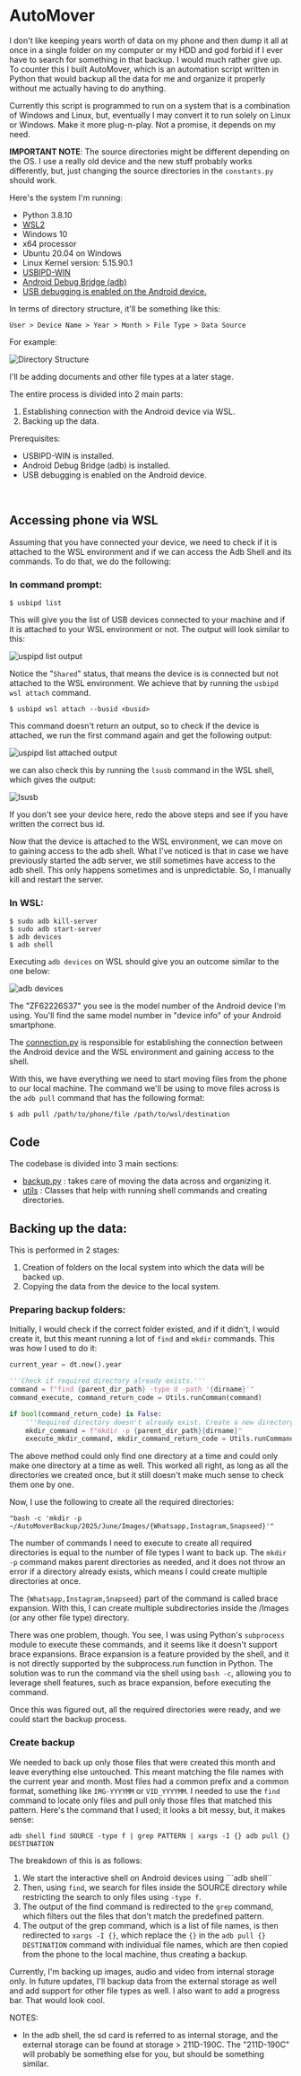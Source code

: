 # AutoMover

I don't like keeping years worth of data on my phone and then dump it all at once in a single folder on my computer or my HDD and god forbid if I ever have to search for something in that backup. I would much rather give up. To counter this I built AutoMover, which is an automation script written in Python that would backup all the data for me and organize it properly without me actually having to do anything.

Currently this script is programmed to run on a system that is a combination of Windows and Linux, but, eventually I may convert it to run solely on Linux or Windows. Make it more plug-n-play. Not a promise, it depends on my need.

**IMPORTANT NOTE**: The source directories might be different depending on the OS. I use a really old device and the new stuff probably works differently, but, just changing the source directories in the ```constants.py``` should work.

Here's the system I'm running:

- Python 3.8.10
- [WSL2](https://learn.microsoft.com/en-us/windows/wsl/about)
- Windows 10
- x64 processor
- Ubuntu 20.04 on Windows
- Linux Kernel version: 5.15.90.1
- [USBIPD-WIN](https://github.com/dorssel/usbipd-win)
- [Android Debug Bridge (adb)](https://developer.android.com/tools/adb)
- [USB debugging is enabled on the Android device.](https://developer.android.com/studio/debug/dev-options#Enable-debugging)

In terms of directory structure, it'll be something like this:

```User > Device Name > Year > Month > File Type > Data Source```

For example:

![Directory Structure](/images/tree.png)

I'll be adding documents and other file types at a later stage.

The entire process is divided into 2 main parts:

1. Establishing connection with the Android device via WSL.
2. Backing up the data.

Prerequisites:
- USBIPD-WIN is installed.
- Android Debug Bridge (adb) is installed.
- USB debugging is enabled on the Android device.

<br>

## Accessing phone via WSL

Assuming that you have connected your device, we need to check if it is attached to the WSL environment and if we can access the Adb Shell and its commands. To do that, we do the following:

### In command prompt:
```
$ usbipd list
```
This will give you the list of USB devices connected to your machine and if it is attached to your WSL environment or not. The output will look similar to this:

![uspipd list output](/images/usbipdlist.png)

Notice the "```Shared```" status, that means the device is is connected but not attached to the WSL environment. We achieve that by running the ```usbipd wsl attach``` command.
```
$ usbipd wsl attach --busid <busid>
```
This command doesn't return an output, so to check if the device is attached, we run the first command again and get the following output:

![uspipd list attached output](/images/usbipdlistattached.png)

we can also check this by running the ```lsusb``` command in the WSL shell, which gives the output:

![lsusb](/images/lsusb.png)

If you don't see your device here, redo the above steps and see if you have written the correct bus id.

Now that the device is attached to the WSL environment, we can move on to gaining access to the adb shell. What I've noticed is that in case we have previously started the adb server, we still sometimes have access to the adb shell. This only happens sometimes and is unpredictable. So, I manually kill and restart the server.

### In WSL:
```
$ sudo adb kill-server
$ sudo adb start-server
$ adb devices
$ adb shell
```
Executing ```adb devices``` on WSL should give you an outcome similar to the one below:

![adb devices](/images/adbdevices.png)

The "ZF62226S37" you see is the model number of the Android device I'm using. You'll find the same model number in "device info" of your Android smartphone. 

The [connection.py](https://github.com/ashrithzxy/AutoMover/blob/main/connection.py) is responsible for establishing the connection between the Android device and the WSL environment and gaining access to the shell.

With this, we have everything we need to start moving files from the phone to our local machine. The command we'll be using to move files across is the ```adb pull``` command that has the following format:

```
$ adb pull /path/to/phone/file /path/to/wsl/destination
```

## Code

The codebase is divided into 3 main sections:
- [backup.py](https://github.com/ashrithzxy/AutoMover/blob/main/backup.py) : takes care of moving the data across and organizing it.
- [utils](https://github.com/ashrithzxy/AutoMover/tree/main/utils) : Classes that help with running shell commands and creating directories.

## Backing up the data:

This is performed in 2 stages:

1. Creation of folders on the local system into which the data will be backed up.
2. Copying the data from the device to the local system.

### Preparing backup folders:

Initially, I would check if the correct folder existed, and if it didn't, I would create it, but this meant running a lot of  ```find``` and ```mkdir``` commands. This was how I used to do it: 

```python
current_year = dt.now().year

'''Check if required directory already exists.'''
command = f"find {parent_dir_path} -type d -path '{dirname}'"
command_execute, command_return_code = Utils.runComman(command)

if bool(command_return_code) is False:
    '''Required directory doesn't already exist. Create a new directory.'''
    mkdir_command = f"mkdir -p {parent_dir_path}{dirname}"
    execute_mkdir_command, mkdir_command_return_code = Utils.runCommand(mkdir_command)
```
The above method could only find one directory at a time and could only make one directory at a time as well. This worked all right, as long as all the directories we created once, but it still doesn't make much sense to check them one by one. 

Now, I use the following to create all the required directories:

```
"bash -c 'mkdir -p ~/AutoMoverBackup/2025/June/Images/{Whatsapp,Instagram,Snapseed}'"
```
The number of commands I need to execute to create all required directories is equal to the number of file types I want to back up. The ```mkdir -p``` command makes parent directories as needed, and it does not throw an error if a directory already exists, which means I could create multiple directories at once. 

The ``` {Whatsapp,Instagram,Snapseed} ``` part of the command is called brace expansion. With this, I can create multiple subdirectories inside the /Images (or any other file type) directory. 

There was one problem, though. You see, I was using Python's ```subprocess``` module to execute these commands, and it seems like it doesn't support brace expansions. Brace expansion is a feature provided by the shell, and it is not directly supported by the subprocess.run function in Python. The solution was to run the command via the shell using ```bash -c```, allowing you to leverage shell features, such as brace expansion, before executing the command. 

Once this was figured out, all the required directories were ready, and we could start the backup process. 

### Create backup

We needed to back up only those files that were created this month and leave everything else untouched. This meant matching the file names with the current year and month. Most files had a common prefix and a common format, something like ```IMG-YYYYMM``` or ```VID_YYYYMM```. I needed to use the ```find``` command to locate only files and pull only those files that matched this pattern. Here's the command that I used; it looks a bit messy, but, it makes sense:

```
adb shell find SOURCE -type f | grep PATTERN | xargs -I {} adb pull {} DESTINATION
```
The breakdown of this is as follows: 
1. We start the interactive shell on Android devices using ```adb shell``
2. Then, using ```find```, we search for files inside the SOURCE directory while restricting the search to only files using ```-type f```.
3. The output of the find command is redirected to the ```grep``` command, which filters out the files that don't match the predefined pattern.
4. The output of the grep command, which is a list of file names, is then redirected to ```xargs -I {}```, which replace the ```{}``` in the ```adb pull {} DESTINATION``` command with individual file names, which are then copied from the phone to the local machine, thus creating a backup.

Currently, I'm backing up images, audio and video from internal storage only. In future updates, I'll backup data from the external storage as well and add support for other file types as well. I also want to add a progress bar. That would look cool.

NOTES:
- In the adb shell, the sd card is referred to as internal storage, and the external storage can be found at storage > 211D-190C. The "211D-190C" will probably be something else for you, but should be something similar.

